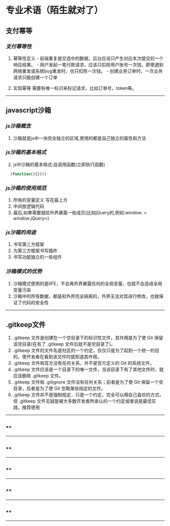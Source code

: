 # 专业术语（陌生就对了）

## 支付幂等
### *支付幂等性*
  1. 幂等性定义
    - 前端重复提交选中的数据，后台应该只产生对应本次提交的一个响应结果。
    - 用户发起一笔付款请求，应该只扣除用户账号一次钱，即使遇到网络重发或系统bug重发时，也只扣除一次钱。
    - 创建业务订单时，一次业务请求只能创建一个订单

  2. 实现幂等
    需要有唯一标识来标记请求，比如订单号，token等。

-----

## javascript沙箱
### *js沙箱概念*
  1. 沙箱就是js中一块完全独立的区域,使用的都是自己独立的属性和方法
### *js沙箱的基本格式*
  2. js中沙箱的基本格式:自调用函数(立即执行函数)
  ```js
    (function(){})()
  ```
### *js沙箱的使用规范*
  1. 所有的变量定义 写在最上方
  2. 中间放逻辑代码
  3. 最后,如果需要就给外界暴露一些成员(比如jQuery的,例如:window.$=window.jQuery=$)
### *js沙箱的用途*
  1. 书写第三方框架
  2. 为第三方框架书写插件
  3. 书写功能独立的一些组件
### *沙箱模式的优势*
  1. 沙箱模式使用的是IIFE，不会再外界暴露任何的全局变量，也就不会造成全局变量污染
  2. 沙箱中的所有数据，都是和外界完全隔离的，外界无法对其进行修改，也就保证了代码的安全性

-----

## .gitkeep文件
  1. .gitkeep 文件是创建在一个空目录下的标识性文件，其作用是为了使 Git 保留该空目录(在有了 .gitkeep 文件后就不是空目录了)。
  2. .gitkeep 文件的文件名是社区的一个约定，仅仅只是为了起到一个统一的目的，使开发者在看到该文件时就知道其作用。
  3. .gitkeep 文件和官方没有任何关系，并不是官方定义的 Git 的系统文件。
  4. .gitkeep 文件应该是一个目录下的唯一文件，当该目录下有了其他文件时，就应该删除 .gitkeep 文件。
  5. .gitkeep 文件和 .gitignore 文件没有任何关系；前者是为了使 Git 保留一个空目录，后者是为了使 Git 忽略某些指定的文件。
  6. .gitkeep 文件并不是强制规定，只是一个约定，完全可以用自己喜欢的方式，但 .gitkeep 文件无疑是被大多数开发者所承认的一个约定或者说是最佳实践，推荐使用

-----

##
### **

-----

##
### **

-----

##
### **

-----

##
### **

-----

##
### **

-----
